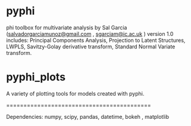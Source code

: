 # pyphi
phi toolbox for multivariate analysis by Sal Garcia (salvadorgarciamunoz@gmail.com , sgarciam@ic.ac.uk )
version 1.0 includes: Principal Components Analysis, Projection to Latent Structures, LWPLS, Savitzy-Golay derivative transform, Standard Normal Variate transform.

# pyphi_plots
A variety of plotting tools for models created with pyphi. 

==========================================

Dependencies:
numpy, scipy, pandas, datetime, bokeh , matplotlib
